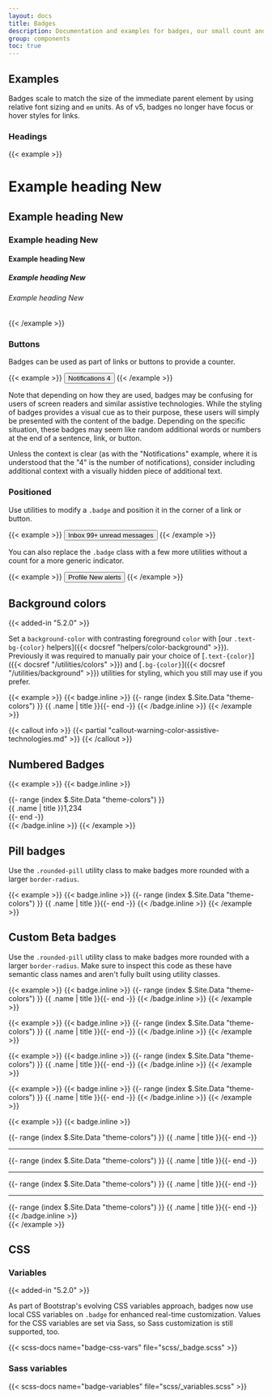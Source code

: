 ```yaml
---
layout: docs
title: Badges
description: Documentation and examples for badges, our small count and labeling component.
group: components
toc: true
---
```


## Examples

Badges scale to match the size of the immediate parent element by using relative font sizing and `em` units. As of v5, badges no longer have focus or hover styles for links.

### Headings

{{< example >}}
<h1>Example heading <span class="badge bg-secondary">New</span></h1>
<h2>Example heading <span class="badge bg-secondary">New</span></h2>
<h3>Example heading <span class="badge bg-secondary">New</span></h3>
<h4>Example heading <span class="badge bg-secondary">New</span></h4>
<h5>Example heading <span class="badge bg-secondary">New</span></h5>
<h6>Example heading <span class="badge bg-secondary">New</span></h6>
{{< /example >}}

### Buttons

Badges can be used as part of links or buttons to provide a counter.

{{< example >}}
<button type="button" class="btn btn-primary">
  Notifications <span class="badge text-bg-secondary">4</span>
</button>
{{< /example >}}

Note that depending on how they are used, badges may be confusing for users of screen readers and similar assistive technologies. While the styling of badges provides a visual cue as to their purpose, these users will simply be presented with the content of the badge. Depending on the specific situation, these badges may seem like random additional words or numbers at the end of a sentence, link, or button.

Unless the context is clear (as with the "Notifications" example, where it is understood that the "4" is the number of notifications), consider including additional context with a visually hidden piece of additional text.

### Positioned

Use utilities to modify a `.badge` and position it in the corner of a link or button.

{{< example >}}
<button type="button" class="btn btn-primary position-relative">
  Inbox
  <span class="position-absolute top-0 start-100 translate-middle badge rounded-pill bg-danger">
    99+
    <span class="visually-hidden">unread messages</span>
  </span>
</button>
{{< /example >}}

You can also replace the `.badge` class with a few more utilities without a count for a more generic indicator.

{{< example >}}
<button type="button" class="btn btn-primary position-relative">
  Profile
  <span class="position-absolute top-0 start-100 translate-middle p-2 bg-danger border border-light rounded-circle">
    <span class="visually-hidden">New alerts</span>
  </span>
</button>
{{< /example >}}

## Background colors

{{< added-in "5.2.0" >}}

Set a `background-color` with contrasting foreground `color` with [our `.text-bg-{color}` helpers]({{< docsref "helpers/color-background" >}}). Previously it was required to manually pair your choice of [`.text-{color}`]({{< docsref "/utilities/colors" >}}) and [`.bg-{color}`]({{< docsref "/utilities/background" >}}) utilities for styling, which you still may use if you prefer.

{{< example >}}
{{< badge.inline >}}
{{- range (index $.Site.Data "theme-colors") }}
<span class="badge text-bg-{{ .name }}">{{ .name | title }}</span>{{- end -}}
{{< /badge.inline >}}
{{< /example >}}

{{< callout info >}}
{{< partial "callout-warning-color-assistive-technologies.md" >}}
{{< /callout >}}

## Numbered Badges

<!-- {{< added-in "5.2.0" >}} -->

<!-- Set a `background-color` with contrasting foreground `color` with [our `.text-bg-{color}` helpers]({{< docsref "helpers/color-background" >}}). Previously it was required to manually pair your choice of [`.text-{color}`]({{< docsref "/utilities/colors" >}}) and [`.bg-{color}`]({{< docsref "/utilities/background" >}}) utilities for styling, which you still may use if you prefer. -->

{{< example >}}
{{< badge.inline >}}
<div class="d-flex flex-wrap gap-3 justify-content-center">
{{- range (index $.Site.Data "theme-colors") }}
<div class="badge d-inline-flex align-items-center gap-1 overflow-hidden border border-blue-100 py-0 ps-1 text-{{ .name }}"><i class="fa-sharp fa-solid fa-rocket-launch"></i>{{ .name | title }}<span class="text-body fw-normal me-n2 p-1 border-start border-blue-100">1,234</span></div>{{- end -}}</div>
{{< /badge.inline >}}
{{< /example >}}



## Pill badges

Use the `.rounded-pill` utility class to make badges more rounded with a larger `border-radius`.

{{< example >}}
{{< badge.inline >}}
{{- range (index $.Site.Data "theme-colors") }}
<span class="badge rounded-pill text-bg-{{ .name }}">{{ .name | title }}</span>{{- end -}}
{{< /badge.inline >}}
{{< /example >}}

## Custom Beta badges

Use the `.rounded-pill` utility class to make badges more rounded with a larger `border-radius`. Make sure to inspect this code as these have semantic class names and aren't fully built using utility classes.

{{< example >}}
{{< badge.inline >}}
{{- range (index $.Site.Data "theme-colors") }}
<span class="badge-outline-{{ .name }} rounded-pill">{{ .name | title }}</span>{{- end -}}
{{< /badge.inline >}}
{{< /example >}}

{{< example >}}
{{< badge.inline >}}
{{- range (index $.Site.Data "theme-colors") }}
<span class="badge-outline-gradient-{{ .name }} rounded-pill">{{ .name | title }}</span>{{- end -}}
{{< /badge.inline >}}
{{< /example >}}


{{< example >}}
{{< badge.inline >}}
{{- range (index $.Site.Data "theme-colors") }}
<span class="badge-{{ .name }}-light rounded-pill">{{ .name | title }}</span>{{- end -}}
{{< /badge.inline >}}
{{< /example >}}


{{< example >}}
{{< badge.inline >}}
{{- range (index $.Site.Data "theme-colors") }}
<span class="badge-{{ .name }}-light-gradient rounded-pill">{{ .name | title }}</span>{{- end -}}
{{< /badge.inline >}}
{{< /example >}}


{{< example >}}
{{< badge.inline >}}
<div class="bg-dark rounded p-5">


{{- range (index $.Site.Data "theme-colors") }}
<span class="badge-outline-{{ .name }} dark rounded-pill">{{ .name | title }}</span>{{- end -}}
<hr class="text-light">
{{- range (index $.Site.Data "theme-colors") }}
<span class="badge-outline-gradient-{{ .name }} dark rounded-pill">{{ .name | title }}</span>{{- end -}}
<hr class="text-light">

{{- range (index $.Site.Data "theme-colors") }}
<span class="badge-{{ .name }}-light dark rounded-pill">{{ .name | title }}</span>{{- end -}}

<hr class="text-light">
{{- range (index $.Site.Data "theme-colors") }}
<span class="badge-{{ .name }}-light-gradient dark rounded-pill">{{ .name | title }}</span>{{- end -}}
{{< /badge.inline >}}
</div>
{{< /example >}}

## CSS

### Variables

{{< added-in "5.2.0" >}}

As part of Bootstrap's evolving CSS variables approach, badges now use local CSS variables on `.badge` for enhanced real-time customization. Values for the CSS variables are set via Sass, so Sass customization is still supported, too.

{{< scss-docs name="badge-css-vars" file="scss/_badge.scss" >}}

### Sass variables

{{< scss-docs name="badge-variables" file="scss/_variables.scss" >}}
